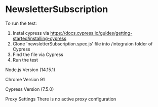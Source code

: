 # NewsletterSubscription

To run the test:

1. Instal cypress via https://docs.cypress.io/guides/getting-started/installing-cypress
2. Clone 'newsletterSubscription.spec.js' file into /integraion folder of Cypress
3. Find the file via Cypress
4. Run the test

Node.js Version (14.15.1)

Chrome Version 91

Cypress Version (7.5.0) 

Proxy Settings There is no active proxy configuration
